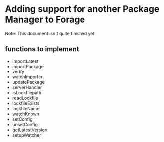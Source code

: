 # Adding support for another Package Manager to Forage

Note: This document isn't quite finished yet!

## functions to implement

  - importLatest
  - importPackage
  - verify
  - watchImporter
  - updatePackage
  - serverHandler
  - isLockfilepath
  - readLockfile
  - lockfileExists
  - lockfileName
  - watchKnown
  - setConfig
  - unsetConfig
  - getLatestVersion
  - setupWatcher
